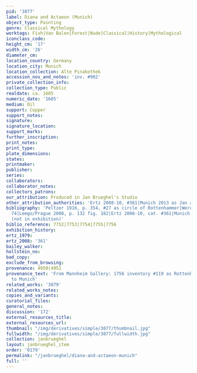 ```yaml
---
pid: '3077'
label: Diana and Actaeon (Munich)
object_type: Painting
genre: Classical Mythology
worktags: Fish|Van Balen|Forest|Nude|Classical|History|Mythological
iconclass_code:
height_cm: '17'
width_cm: '26'
diameter_cm:
location_country: Germany
location_city: Munich
location_collection: Alte Pinakothek
accession_nos_and_notes: 'inv. #902'
private_collection_info:
collection_type: Public
realdate: ca. 1605
numeric_date: '1605'
medium: Oil
support: Copper
support_notes:
signature:
signature_location:
support_marks:
further_inscription:
print_notes:
print_type:
plate_dimensions:
states:
printmaker:
publisher:
series:
collaborators:
collaborator_notes:
collectors_patrons:
our_attribution: Produced in Jan Brueghel's Studio
other_attribution_authorities: 'Ertz 2008-10, #361|Munich 2013 as Jan and Hans Rottenhammer'
bibliography: 'Peltzer 1916, p. 354, #27 as circle of Rottenhammer|Werche 2004 #A
  74|Lemgo/Prague 2008, p. 132 fig. 182|Ertz 2008-10, cat. #361|Munich 2013, p. 420
  (not in exhibition)'
biblio_reference: 7752|7753|7754|7755|7756
exhibition_history:
ertz_1979:
ertz_2008: '361'
bailey_walker:
hollstein_no:
bad_copy:
exclude_from_browsing:
provenance: 4950|4951
provenance_text: 'From Mannheim Gallery: 1756 inventory #119 as Rottenhammer|1799
  to Munich'
related_works: '3079'
related_works_notes:
copies_and_variants:
curatorial_files:
general_notes:
discussion: '172'
external_resources_title:
external_resources_url:
thumbnail: "/img/derivatives/simple/3077/thumbnail.jpg"
fullwidth: "/img/derivatives/simple/3077/fullwidth.jpg"
collection: janbrueghel
layout: janbrueghel_item
order: '0179'
permalink: "/janbrueghel/diana-and-actaeon-munich"
full: ''
---
```

